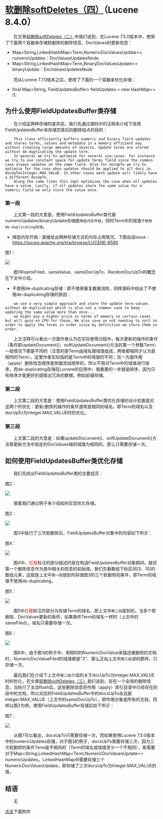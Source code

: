 # [软删除softDeletes（四）](https://www.amazingkoala.com.cn/Lucene/Index/)（Lucene 8.4.0）

&emsp;&emsp;在文章[软删除softDeletes（二）](https://www.amazingkoala.com.cn/Lucene/Index/2020/0621/149.html)中我们说到，在Lucene 7.5.0版本中，使用了下面两个容器来存储软删除的删除信息、DocValues的更新信息：

- Map<String,LinkedHashMap<Term,NumericDocValuesUpdate>> numericUpdates：DocValuesUpdatesNode
- Map<String,LinkedHashMap<Term,BinaryDocValuesUpdate>> binaryUpdate：DocValuesUpdatesNode

&emsp;&emsp;而从Lucene 7.7.0版本之后，使用了下面的一个容器来优化存储：

- final Map<String, FieldUpdatesBuffer> fieldUpdates = new HashMap\<\>();

## 为什么使用FieldUpdatesBuffer类存储

&emsp;&emsp;在介绍这两种存储的差异前，我们先通过源码中的注释来介绍下改用FieldUpdatesBuffer来存储完善后的删除结点的目的：

```text
    This class efficiently buffers numeric and binary field updates and stores terms, values and metadata in a memory efficient way without creating large amounts of objects. Update terms are stored without de-duplicating the update term.
    In general we try to optimize for several use-cases. For instance we try to use constant space for update terms field since the common case always updates on the same field. Also for docUpTo we try to optimize for the case when updates should be applied to all docs ie. docUpTo=Integer.MAX_VALUE. In other cases each update will likely have a different docUpTo.
    Along the same lines this impl optimizes the case when all updates have a value. Lastly, if all updates share the same value for a numeric field we only store the value once.
```

### 第一段

&emsp;&emsp;上文第一段的大意是，使用FieldUpdatesBuffer类代替numericUpdates/binaryUpdate存储能`降低内存开销`，同时Term中的域值`不使用de-duplicating存储`。

- 降低内存开销：直接给出两种存储方式的内存占用情况，下图出自issue：https://issues.apache.org/jira/browse/LUCENE-8590

图1：

<img src="http://www.amazingkoala.com.cn/uploads/lucene/index/软删除softDeletes/软删除softDeletes（四）/1.png">

&emsp;&emsp;图1中sameFiled、sameValue、sameDocUpTo、RandomDocUpTo的概念在下文中介绍。

- 不使用de-duplicating存储：即不使用重复数据消除，同样源码中给出了不使用de-duplicating存储的原因：
```text
    we use a very simple approach and store the update term values without de-duplication which is also not a common case to keep updating the same value more than once...
    we might pay a higher price in terms of memory in certain cases but will gain on CPU for those. We also save on not needing to sort in order to apply the terms in order since by definition we store them in order.
```

&emsp;&emsp;上文注释可以看出一方面作者认为在实际使用过程中，每次更新的操作的条件（条件即updateDocument()、softUpdateDocument()方法的第一个参数Term）一般情况下都是不同的（注意的是Term由域名跟域值组成，两者都相同才认为是相同的Term），这里作者实际指的是Term中的域值的不同；另一方面作用（apply）删除信息顺序是依据添加顺序的，所以不用对Term中的域值进行排序，而de-duplicating存储在Lucene的应用中，很重要的一步就是排序，因为只有排序才能更好的提取出冗余的数据，例如前缀存储。

### 第二段

&emsp;&emsp;上文第二段的大意是：使用FieldUpdatesBuffer类优化存储的设计初衷是对这两个的优化：更新/删除的操作的条件通常是相同的域名，即Term的域名以及docUpTo为Integer.MAX_VALUE时的优化。

### 第三段

&emsp;&emsp;上文第二段的大意是：如果updateDocument()、softUpdateDocument()方法等更新方法中指定的DocValues域的域值为相同的，那么只需要存储一次。

## 如何使用FieldUpdatesBuffer类优化存储

&emsp;&emsp;我们先给出FieldUpdatesBuffer类的主要成员：

图2：

<img src="http://www.amazingkoala.com.cn/uploads/lucene/index/软删除softDeletes/软删除softDeletes（四）/2.png">

&emsp;&emsp;接着我们通过例子来介绍如何实现优化存储。

图3：

<img src="http://www.amazingkoala.com.cn/uploads/lucene/index/软删除softDeletes/软删除softDeletes（四）/3.png">

&emsp;&emsp;图3中执行了三次软删除后，FieldUpdatesBuffer对象中的内容如下所示：

图4：

<img src="http://www.amazingkoala.com.cn/uploads/lucene/index/软删除softDeletes/软删除softDeletes（四）/4.png">

&emsp;&emsp;图4中，<font color=red>红框</font>标注的部分描述的是在构造FieldUpdatesBuffer对象期间，就将第一个删除信息作为类中相关的信息的初始值，我们先看数组下标区间[3、10]的数组元素，这就是上文中`第一段`提到的存储图3的三个软删除的条件，即Term的域值不使用de-duplicating。

图5：

<img src="http://www.amazingkoala.com.cn/uploads/lucene/index/软删除softDeletes/软删除softDeletes（四）/5.png">

&emsp;&emsp;图5中<font color=red>红框</font>标注的部分为存储Term的域名，即上文中`第二段`提到的，当多个软删除、DocValues更新的条件，如果条件Term的域名一样时（上文中的sameFiled），域名只需要存储一次。

图6：

<img src="http://www.amazingkoala.com.cn/uploads/lucene/index/软删除softDeletes/软删除softDeletes（四）/6.png">

&emsp;&emsp;图6中，由于图3的例子中，用相同的NumericDocValue来描述被删除的文档时，NumericDocValueFiled的域值都是"3"、那么正如上文中`第三段`讲的那样，只存储一次。

&emsp;&emsp;最后我们在介绍下上文中`第二段`介绍的关于docUpTo为Integer.MAX_VALUE时的优化，在文章[软删除softDeletes（三）](https://www.amazingkoala.com.cn/Lucene/Index/2020/0624/150.html)我们说到，存在一个全局的删除信息，当执行了主动flush后，这些删除信息将作用（apply）索引目录中已经存在的段中的文档，所以对应的FieldUpdatesBuffer中的docsUpTo永远是Integer.MAX_VALUE（上文中的sameDocUpTo），即作用对象是所有的文档，同样以图3为例，使用FieldUpdatesBuffer存储后如下所示：

图7：

<img src="http://www.amazingkoala.com.cn/uploads/lucene/index/软删除softDeletes/软删除softDeletes（四）/7.png">

&emsp;&emsp;从图7可以看出，docsUpTo只需要存储一次，而如果使用Lucene 7.5.0版本中的numericUpdates存储，对于图3的例子，docsUpTo需要存储三次，因为三次软删除的条件Term是不相同的（Term的域名或域值至少一个不相同），故需要对于Map<String,LinkedHashMap<Term,NumericDocValuesUpdate>> numericUpdates，LinkedHashMap中需要存储三个NumericDocValuesUpdate，即存储了三次docsUpTo为Integer.MAX_VALUE的值。

## 结语

&emsp;&emsp;无

[点击](http://www.amazingkoala.com.cn/attachment/Lucene/Index/软删除softDeletes/软删除softDeletes（四）/软删除softDeletes（四）.zip)下载附件


